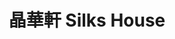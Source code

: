 ---
title: "晶華軒 Silks House"
description: "晶華軒 Silks House"
layout: shop
keywords:
  - 美食競賽
  - 台灣美食
  - 美食精選
datePublished: "2025-06-30"
dateModified: "2025-07-05"
city: "台北市"
district: "中山區"
address: "台北市中山區中山北路二段39巷3號3樓"
phone: "0225215000#3236"
geo: "25.054151528628463, 121.52419389383094"
google_map: "https://maps.app.goo.gl/RcyyZu9cmmkmzSJH6"
footinder: "https://footinder.com.tw/%E5%8F%B0%E5%8C%97%E5%B8%82%E4%B8%AD%E5%B1%B1%E5%8D%80/31232/"
official: "https://www.regenttaiwan.com/dining/silks-house"
award:
  - name: "500盤"
    year: "2024"
    entries:
      - dishes:
          - "松茸竹笙燉花膠"
          - "生拆泥鯭粥"
          - "八寶冬瓜盅"
          - "豬腳薑醋"
          - "老香港咖哩蟹"
          - "蜜汁叉燒"
          - "鱈蟹西施泡飯"
          - "梅菜松阪肉蒸圓茄"
          - "龍蝦馬蹄蒸肉餅"
          - "油浸筍殼魚"
          - "生拆蟹膏麻婆豆腐"
          - "港式麻香蔥油餅"

---